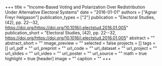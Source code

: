 +++
title = "Income-Based Voting and Polarization Over Redistribution Under Alternative Electoral Systems"
date = "2016-01-01"
authors = ["Agnar Freyr Helgason"]
publication_types = ["2"]
publication = "Electoral Studies, (42), pp. 22--32, https://doi.org/https://doi.org/10.1016/j.electstud.2016.01.005"
publication_short = "Electoral Studies, (42), pp. 22--32, https://doi.org/https://doi.org/10.1016/j.electstud.2016.01.005"
abstract = ""
abstract_short = ""
image_preview = ""
selected = false
projects = []
tags = []
url_pdf = ""
url_preprint = ""
url_code = ""
url_dataset = ""
url_project = ""
url_slides = ""
url_video = ""
url_poster = ""
url_source = ""
math = true
highlight = true
[header]
image = ""
caption = ""
+++
